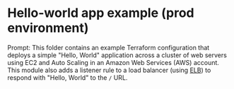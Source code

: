 # Hello-world app example (prod environment)

Prompt: This folder contains an example Terraform configuration that deploys a simple "Hello, World" application across a cluster of web servers using EC2 and Auto Scaling in an Amazon Web Services (AWS) account. This module also adds a listener rule to a load balancer (using [ELB](https://aws.amazon.com/elasticloadbalancing/)) to respond with "Hello, World" to the `/` URL. 
